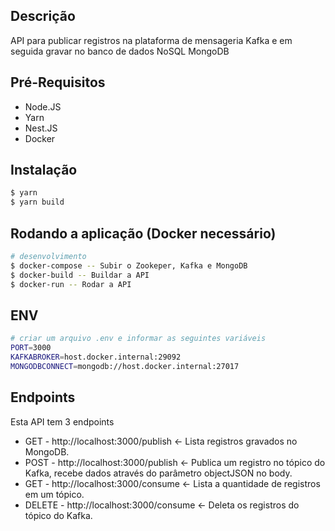 ## Descrição

API para publicar registros na plataforma de mensageria Kafka e em seguida gravar no banco de dados NoSQL MongoDB

## Pré-Requisitos

* Node.JS
* Yarn
* Nest.JS
* Docker

## Instalação

```bash
$ yarn
$ yarn build
```

## Rodando a aplicação (Docker necessário)

```bash
# desenvolvimento
$ docker-compose -- Subir o Zookeper, Kafka e MongoDB
$ docker-build -- Buildar a API
$ docker-run -- Rodar a API
```

## ENV

```bash
# criar um arquivo .env e informar as seguintes variáveis
PORT=3000
KAFKABROKER=host.docker.internal:29092
MONGODBCONNECT=mongodb://host.docker.internal:27017
```

## Endpoints

Esta API tem 3 endpoints

* GET - http://localhost:3000/publish <- Lista registros gravados no MongoDB.
* POST - http://localhost:3000/publish <- Publica um registro no tópico do Kafka, recebe dados através do parâmetro objectJSON no body.
* GET - http://localhost:3000/consume <- Lista a quantidade de registros em um tópico.
* DELETE - http://localhost:3000/consume <- Deleta os registros do tópico do Kafka.
